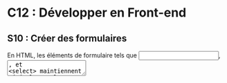 # C12 : Développer en Front-end

## S10 : Créer des formulaires

En HTML, les éléments de formulaire tels que <input>, <textarea>, et <select> maintiennent généralement leur propre état et se mettent à jour par rapport aux saisies de l’utilisateur. En React, l’état modifiable est généralement stocké dans la propriété state des composants et mis à jour uniquement avec setState().
On peut combiner ces deux concepts en utilisant l’état local React comme « source unique de vérité ». Ainsi le composant React qui affiche le formulaire contrôle aussi son comportement par rapport aux saisies de l’utilisateur. Un champ de formulaire dont l’état est contrôlé de cette façon par React est appelé un « composant contrôlé ».

